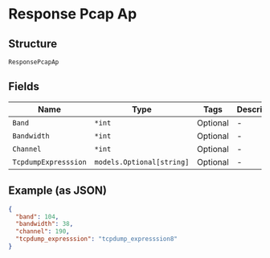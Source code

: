 
# Response Pcap Ap

## Structure

`ResponsePcapAp`

## Fields

| Name | Type | Tags | Description |
|  --- | --- | --- | --- |
| `Band` | `*int` | Optional | - |
| `Bandwidth` | `*int` | Optional | - |
| `Channel` | `*int` | Optional | - |
| `TcpdumpExpresssion` | `models.Optional[string]` | Optional | - |

## Example (as JSON)

```json
{
  "band": 104,
  "bandwidth": 38,
  "channel": 190,
  "tcpdump_expresssion": "tcpdump_expresssion8"
}
```

